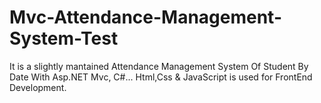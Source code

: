# Mvc-Attendance-Management-System-Test
It is a slightly mantained Attendance Management System Of Student By Date With Asp.NET Mvc, C#...
Html,Css & JavaScript is used for FrontEnd Development.
